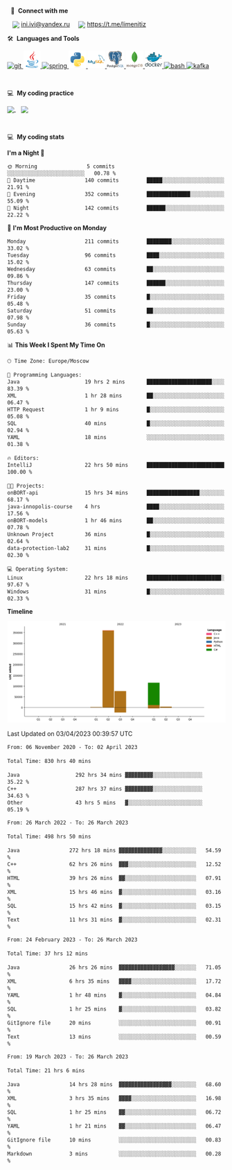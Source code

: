 <!-- https://github.com/lowlighter/metrics -->
<!-- https://www.vectorlogo.zone/ -->
<!-- https://www.svgrepo.com/ -->

&nbsp; 🔗 &nbsp;**Connect with me**
&nbsp; <p align="left">
        &nbsp;&nbsp;
        <span>
            <img align="center"
                src="https://user-images.githubusercontent.com/60324635/179626886-1219e9ee-75c0-42ed-a26b-d4ef24ed306c.svg"
                height="30px"/>
            ini.ivi@yandex.ru
        </span>
        &nbsp;&nbsp;&nbsp;
        <span>
            <img align="center"
                    src="https://user-images.githubusercontent.com/60324635/179626979-f490e684-520a-46a3-9f2e-1b3d291b8372.svg"
                    height="30px"/>
            https://t.me/limenitiz
        </span>
</p>

<!-- 
![Metrics](/github-metrics.svg)
<br>

![Wwakatime stats](https://github-readme-stats-taupe-two.vercel.app/api/wakatime?username=limenitiz&hide_title=true&hide_border=true&langs_count=5&bg_color=00000000&text_color=777) 
-->

🛠️ &nbsp;**Languages and Tools**
<p align="left">
    <a href="https://git-scm.com/" target="_blank" rel="noreferrer">
        <img src="https://www.vectorlogo.zone/logos/git-scm/git-scm-icon.svg"
            alt="git" width="40" height="40" />
    </a>
    <a href="https://www.java.com" target="_blank" rel="noreferrer"> <img
            src="https://raw.githubusercontent.com/devicons/devicon/master/icons/java/java-original.svg"
            alt="java" width="40" height="40" /> </a>
    <a href="https://spring.io/" target="_blank" rel="noreferrer">
        <img src="https://www.vectorlogo.zone/logos/springio/springio-icon.svg"
            alt="spring" width="40" height="40" />
    </a>
    <a href="https://www.python.org" target="_blank" rel="noreferrer">
        <img src="https://raw.githubusercontent.com/devicons/devicon/master/icons/python/python-original.svg"
            alt="python" width="40" height="40" />
    </a>
    <a href="https://www.mysql.com/" target="_blank" rel="noreferrer">
        <img src="https://raw.githubusercontent.com/devicons/devicon/master/icons/mysql/mysql-original-wordmark.svg"
            alt="mysql" width="40" height="40" />
    </a>
    <a href="https://www.postgresql.org" target="_blank" rel="noreferrer">
        <img src="https://raw.githubusercontent.com/devicons/devicon/master/icons/postgresql/postgresql-original-wordmark.svg"
            alt="postgresql" width="40" height="40" />
    </a>
    <a href="https://www.mongodb.com/" target="_blank" rel="noreferrer">
        <img src="https://raw.githubusercontent.com/devicons/devicon/master/icons/mongodb/mongodb-original-wordmark.svg"
            alt="mongodb" width="40" height="40" />
    </a>
    <a href="https://www.docker.com/" target="_blank" rel="noreferrer">
        <img src="https://raw.githubusercontent.com/devicons/devicon/master/icons/docker/docker-original-wordmark.svg"
            alt="docker" width="40" height="40" />
    </a>
    <a href="https://www.gnu.org/software/bash/" target="_blank" rel="noreferrer">
        <img src="https://www.vectorlogo.zone/logos/gnu_bash/gnu_bash-icon.svg"
            alt="bash" width="40" height="40" />
    </a>
    <a href="https://kafka.apache.org/" target="_blank" rel="noreferrer">
        <img src="https://www.vectorlogo.zone/logos/apache_kafka/apache_kafka-icon.svg"
            alt="kafka" width="40" height="40" />
    </a>
</p>
<br>

💻 &nbsp;**My coding practice**
<p align="left">
    <a href="https://www.leetcode.com/limenitiz" target="blank"><img align="center"
            src="https://upload.wikimedia.org/wikipedia/commons/0/0a/LeetCode_Logo_black_with_text.svg"
            height="40"/>
    </a>
    &nbsp;&nbsp;
    <a href="https://www.hackerrank.com/limenitiz" target="blank"><img align="center"
            src="https://d1ka33fs6lvw5x.cloudfront.net/hackerrank/assets/styleguide/logo_wordmark-f5c5eb61ab0a154c3ed9eda24d0b9e31.svg"
            height="40"/>
    </a>
</p>

<br>


💻 &nbsp;**My coding stats**

<!--START_SECTION:waka-readme-stats-total-->
**I'm a Night 🦉** 

```text
🌞 Morning                5 commits           ░░░░░░░░░░░░░░░░░░░░░░░░░   00.78 % 
🌆 Daytime                140 commits         █████░░░░░░░░░░░░░░░░░░░░   21.91 % 
🌃 Evening                352 commits         ██████████████░░░░░░░░░░░   55.09 % 
🌙 Night                  142 commits         ██████░░░░░░░░░░░░░░░░░░░   22.22 % 
```
📅 **I'm Most Productive on Monday** 

```text
Monday                   211 commits         ████████░░░░░░░░░░░░░░░░░   33.02 % 
Tuesday                  96 commits          ████░░░░░░░░░░░░░░░░░░░░░   15.02 % 
Wednesday                63 commits          ██░░░░░░░░░░░░░░░░░░░░░░░   09.86 % 
Thursday                 147 commits         ██████░░░░░░░░░░░░░░░░░░░   23.00 % 
Friday                   35 commits          █░░░░░░░░░░░░░░░░░░░░░░░░   05.48 % 
Saturday                 51 commits          ██░░░░░░░░░░░░░░░░░░░░░░░   07.98 % 
Sunday                   36 commits          █░░░░░░░░░░░░░░░░░░░░░░░░   05.63 % 
```


📊 **This Week I Spent My Time On** 

```text
🕑︎ Time Zone: Europe/Moscow

💬 Programming Languages: 
Java                     19 hrs 2 mins       █████████████████████░░░░   83.39 % 
XML                      1 hr 28 mins        ██░░░░░░░░░░░░░░░░░░░░░░░   06.47 % 
HTTP Request             1 hr 9 mins         █░░░░░░░░░░░░░░░░░░░░░░░░   05.08 % 
SQL                      40 mins             █░░░░░░░░░░░░░░░░░░░░░░░░   02.94 % 
YAML                     18 mins             ░░░░░░░░░░░░░░░░░░░░░░░░░   01.38 % 

🔥 Editors: 
IntelliJ                 22 hrs 50 mins      █████████████████████████   100.00 % 

🐱‍💻 Projects: 
onBORT-api               15 hrs 34 mins      █████████████████░░░░░░░░   68.17 % 
java-innopolis-course    4 hrs               ████░░░░░░░░░░░░░░░░░░░░░   17.56 % 
onBORT-models            1 hr 46 mins        ██░░░░░░░░░░░░░░░░░░░░░░░   07.78 % 
Unknown Project          36 mins             █░░░░░░░░░░░░░░░░░░░░░░░░   02.64 % 
data-protection-lab2     31 mins             █░░░░░░░░░░░░░░░░░░░░░░░░   02.30 % 

💻 Operating System: 
Linux                    22 hrs 18 mins      ████████████████████████░   97.67 % 
Windows                  31 mins             █░░░░░░░░░░░░░░░░░░░░░░░░   02.33 % 
```

**Timeline**

![Lines of Code chart](https://raw.githubusercontent.com/limenitiz/limenitiz/master/assets/bar_graph.png)


 Last Updated on 03/04/2023 00:39:57 UTC
<!--END_SECTION:waka-readme-stats-total-->

<!--START_SECTION:wakaReadmeTotal-->

```text
From: 06 November 2020 - To: 02 April 2023

Total Time: 830 hrs 40 mins

Java                  292 hrs 34 mins ▓▓▓▓▓▓▓▓▓░░░░░░░░░░░░░░░░   35.22 %
C++                   287 hrs 37 mins ▓▓▓▓▓▓▓▓▓░░░░░░░░░░░░░░░░   34.63 %
Other                 43 hrs 5 mins   ▓░░░░░░░░░░░░░░░░░░░░░░░░   05.19 %
```

<!--END_SECTION:wakaReadmeTotal-->

<!--START_SECTION:wakaReadmeYear-->

```text
From: 26 March 2022 - To: 26 March 2023

Total Time: 498 hrs 50 mins

Java                272 hrs 18 mins ▓▓▓▓▓▓▓▓▓▓▓▓▓▓░░░░░░░░░░░   54.59 %
C++                 62 hrs 26 mins  ▓▓▓░░░░░░░░░░░░░░░░░░░░░░   12.52 %
HTML                39 hrs 26 mins  ▓▓░░░░░░░░░░░░░░░░░░░░░░░   07.91 %
XML                 15 hrs 46 mins  ▓░░░░░░░░░░░░░░░░░░░░░░░░   03.16 %
SQL                 15 hrs 42 mins  ▓░░░░░░░░░░░░░░░░░░░░░░░░   03.15 %
Text                11 hrs 31 mins  ▓░░░░░░░░░░░░░░░░░░░░░░░░   02.31 %
```

<!--END_SECTION:wakaReadmeYear-->

<!--START_SECTION:wakaReadmeMonth-->

```text
From: 24 February 2023 - To: 26 March 2023

Total Time: 37 hrs 12 mins

Java                26 hrs 26 mins  ▓▓▓▓▓▓▓▓▓▓▓▓▓▓▓▓▓▓░░░░░░░   71.05 %
XML                 6 hrs 35 mins   ▓▓▓▓░░░░░░░░░░░░░░░░░░░░░   17.72 %
YAML                1 hr 48 mins    ▓░░░░░░░░░░░░░░░░░░░░░░░░   04.84 %
SQL                 1 hr 25 mins    ▓░░░░░░░░░░░░░░░░░░░░░░░░   03.82 %
GitIgnore file      20 mins         ░░░░░░░░░░░░░░░░░░░░░░░░░   00.91 %
Text                13 mins         ░░░░░░░░░░░░░░░░░░░░░░░░░   00.59 %
```

<!--END_SECTION:wakaReadmeMonth-->

<!--START_SECTION:wakaReadmeWeek-->

```text
From: 19 March 2023 - To: 26 March 2023

Total Time: 21 hrs 6 mins

Java                14 hrs 28 mins  ▓▓▓▓▓▓▓▓▓▓▓▓▓▓▓▓▓░░░░░░░░   68.60 %
XML                 3 hrs 35 mins   ▓▓▓▓░░░░░░░░░░░░░░░░░░░░░   16.98 %
SQL                 1 hr 25 mins    ▓▓░░░░░░░░░░░░░░░░░░░░░░░   06.72 %
YAML                1 hr 21 mins    ▓▓░░░░░░░░░░░░░░░░░░░░░░░   06.47 %
GitIgnore file      10 mins         ░░░░░░░░░░░░░░░░░░░░░░░░░   00.83 %
Markdown            3 mins          ░░░░░░░░░░░░░░░░░░░░░░░░░   00.28 %
```

<!--END_SECTION:wakaReadmeWeek-->

